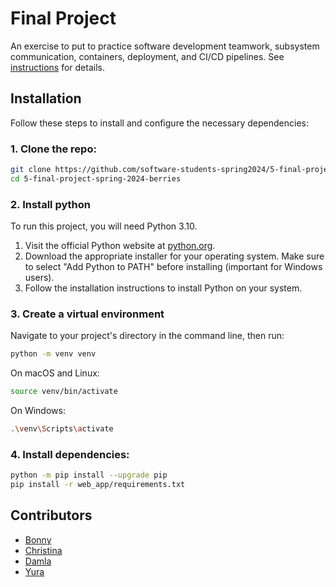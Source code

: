 # Final Project

An exercise to put to practice software development teamwork, subsystem communication, containers, deployment, and CI/CD pipelines. See [instructions](./instructions.md) for details.

## Installation

Follow these steps to install and configure the necessary dependencies:

### 1. Clone the repo:
   ```bash
   git clone https://github.com/software-students-spring2024/5-final-project-spring-2024-berries_.git
   cd 5-final-project-spring-2024-berries
   ```

### 2. Install python

To run this project, you will need Python 3.10.
    
1. Visit the official Python website at [python.org](https://www.python.org/downloads/).
2. Download the appropriate installer for your operating system. Make sure to select "Add Python to PATH" before installing (important for Windows users).
3. Follow the installation instructions to install Python on your system.


### 3. Create a virtual environment

Navigate to your project's directory in the command line, then run:
```bash
python -m venv venv
```
On macOS and Linux:
```bash
source venv/bin/activate
```
On Windows:
```bash
.\venv\Scripts\activate
```

### 4. Install dependencies:
```bash
python -m pip install --upgrade pip
pip install -r web_app/requirements.txt
```


## Contributors
* [Bonny](https://github.com/BonnyCChavarria) 
* [Christina](https://github.com/crb623)
* [Damla](https://github.com/damlaonder)
* [Yura](https://github.com/yurawu27)
